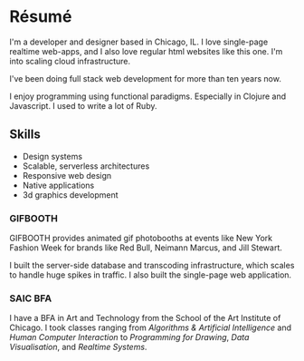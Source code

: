 <h1 class="pv2 f6 ttu tracked db lh-solid">Résumé</h1>

I'm a developer and designer based in Chicago, IL. I love single-page realtime web-apps, and I also love regular html websites like this one. I'm into scaling cloud infrastructure.

I've been doing full stack web development for more than ten years now.

I enjoy programming using functional paradigms. Especially in Clojure and Javascript. I used to write a lot of Ruby.

## Skills

- Design systems
- Scalable, serverless architectures
- Responsive web design
- Native applications
- 3d graphics development

### GIFBOOTH

GIFBOOTH provides animated gif photobooths at events like New York Fashion Week for brands like Red Bull, Neimann Marcus, and Jill Stewart.

I built the server-side database and transcoding infrastructure, which scales to handle huge spikes in traffic. I also built the single-page web application.

### SAIC BFA

I have a BFA in Art and Technology from the School of the Art Institute of Chicago. I took classes ranging from *Algorithms & Artificial Intelligence* and *Human Computer Interaction* to *Programming for Drawing*, *Data Visualisation*, and *Realtime Systems*.

